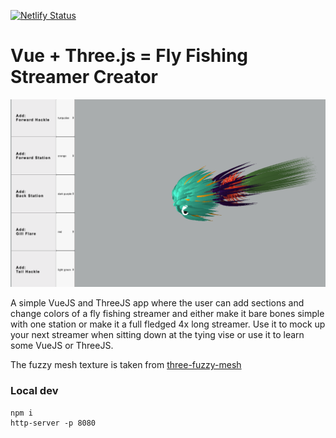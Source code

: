 [![Netlify Status](https://api.netlify.com/api/v1/badges/d08effdf-1a3f-460a-986c-f014587d62da/deploy-status)](https://app.netlify.com/sites/vuethreejs/deploys)

# Vue + Three.js = Fly Fishing Streamer Creator

![streamer creator](https://raw.githubusercontent.com/classicmatsuo/VueThreeJs/master/streamercreator.png)

A simple VueJS and ThreeJS app where the user can add sections and change colors of a fly fishing streamer and either make it bare bones simple with one station or make it a full fledged 4x long streamer. Use it to mock up your next streamer when sitting down at the tying vise or use it to learn some VueJS or ThreeJS.

The fuzzy mesh texture is taken from [three-fuzzy-mesh](https://github.com/zadvorsky/three-fuzzy-mesh)

### Local dev
```
npm i
http-server -p 8080
```